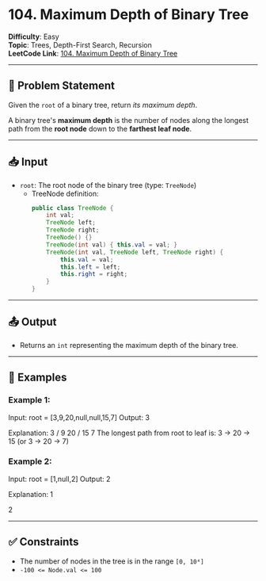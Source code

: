 # 104. Maximum Depth of Binary Tree

**Difficulty**: Easy  
**Topic**: Trees, Depth-First Search, Recursion  
**LeetCode Link**: [104. Maximum Depth of Binary Tree](https://leetcode.com/problems/maximum-depth-of-binary-tree/)

---

## 🧠 Problem Statement

Given the `root` of a binary tree, return *its maximum depth*.

A binary tree's **maximum depth** is the number of nodes along the longest path from the **root node** down to the **farthest leaf node**.

---

## 📥 Input

- `root`: The root node of the binary tree (type: `TreeNode`)
    - TreeNode definition:
      ```java
      public class TreeNode {
          int val;
          TreeNode left;
          TreeNode right;
          TreeNode() {}
          TreeNode(int val) { this.val = val; }
          TreeNode(int val, TreeNode left, TreeNode right) {
              this.val = val;
              this.left = left;
              this.right = right;
          }
      }
      ```

---

## 📤 Output

- Returns an `int` representing the maximum depth of the binary tree.

---

## 🧪 Examples

### Example 1:
Input: root = [3,9,20,null,null,15,7]
Output: 3

Explanation:
3
/
9 20
/
15 7
The longest path from root to leaf is: 3 → 20 → 15 (or 3 → 20 → 7)


### Example 2:
Input: root = [1,null,2]
Output: 2

Explanation:
1

2


---

## ✅ Constraints

- The number of nodes in the tree is in the range `[0, 10⁴]`
- `-100 <= Node.val <= 100`
